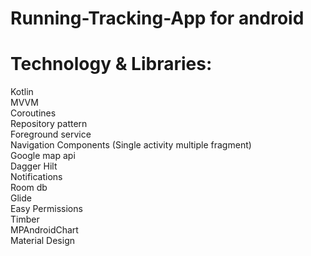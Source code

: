 # Running-Tracking-App for android 
# Technology & Libraries:
Kotlin \
MVVM \
Coroutines\
Repository pattern \
Foreground service\
Navigation Components (Single activity multiple fragment)\
Google map api \
Dagger Hilt \
Notifications\
Room db\
Glide\
Easy Permissions\
Timber\
MPAndroidChart\
Material Design

